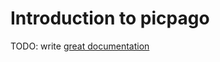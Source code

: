 # Introduction to picpago

TODO: write [great documentation](http://jacobian.org/writing/what-to-write/)
